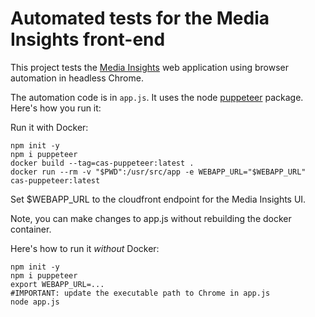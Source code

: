 # Automated tests for the Media Insights front-end

This project tests the [Media Insights](https://github.com/awslabs/aws-media-insights) web application using browser automation in headless Chrome. 

The automation code is in `app.js`. It uses the node [puppeteer](https://developers.google.com/web/tools/puppeteer) package. Here's how you run it:

Run it with Docker:
    
    npm init -y
    npm i puppeteer 
    docker build --tag=cas-puppeteer:latest .
    docker run --rm -v "$PWD":/usr/src/app -e WEBAPP_URL="$WEBAPP_URL" cas-puppeteer:latest

Set $WEBAPP_URL to the cloudfront endpoint for the Media Insights UI.     

Note, you can make changes to app.js without rebuilding the docker container.

Here's how to run it *without* Docker:

    npm init -y
    npm i puppeteer 
    export WEBAPP_URL=...
    #IMPORTANT: update the executable path to Chrome in app.js
    node app.js
